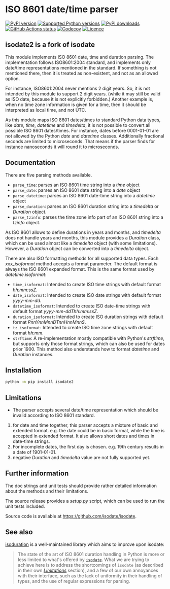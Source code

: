 # ISO 8601 date/time parser

[![PyPI version](https://img.shields.io/pypi/v/isodate2.svg?logo=pypi&logoColor=FFE873)](https://pypi.org/project/isodate2)
[![Supported Python versions](https://img.shields.io/pypi/pyversions/isodate2.svg?logo=python&logoColor=FFE873)](https://pypi.org/project/isodate2)
[![PyPI downloads](https://img.shields.io/pypi/dm/isodate2.svg)](https://pypistats.org/packages/isodate2)
[![GitHub Actions status](https://github.com/isodate/isodate/actions/workflows/test.yml/badge.svg)](https://github.com/isodate/isodate/actions)
[![Codecov](https://codecov.io/gh/isodate/isodate/branch/main/graph/badge.svg?token=Ck33cyrNid)](https://codecov.io/gh/isodate/isodate)
[![Licence](https://img.shields.io/pypi/l/isodate2.svg)](https://pypi.org/project/isodate2/)

## isodate2 is a fork of isodate

This module implements ISO 8601 date, time and duration parsing.
The implementation follows ISO8601:2004 standard, and implements only
date/time representations mentioned in the standard. If something is not
mentioned there, then it is treated as non-existent, and not as an allowed
option.

For instance, ISO8601:2004 never mentions 2 digit years. So, it is not
intended by this module to support 2 digit years. (while it may still
be valid as ISO date, because it is not explicitly forbidden.)
Another example is, when no time zone information is given for a time,
then it should be interpreted as local time, and not UTC.

As this module maps ISO 8601 dates/times to standard Python data types, like
*date*, *time*, *datetime* and *timedelta*, it is not possible to convert
all possible ISO 8601 dates/times. For instance, dates before 0001-01-01 are
not allowed by the Python *date* and *datetime* classes. Additionally
fractional seconds are limited to microseconds. That means if the parser finds
for instance nanoseconds it will round it to microseconds.

## Documentation

There are five parsing methods available.

* `parse_time`:
     parses an ISO 8601 time string into a *time* object
* `parse_date`:
     parses an ISO 8601 date string into a *date* object
* `parse_datetime`:
     parses an ISO 8601 date-time string into a *datetime* object
* `parse_duration`:
     parses an ISO 8601 duration string into a *timedelta* or *Duration*
     object.
* `parse_tzinfo`:
     parses the time zone info part of an ISO 8601 string into a
     *tzinfo* object.

As ISO 8601 allows to define durations in years and months, and *timedelta*
does not handle years and months, this module provides a *Duration* class,
which can be used almost like a *timedelta* object (with some limitations).
However, a *Duration* object can be converted into a *timedelta* object.

There are also ISO formatting methods for all supported data types. Each
*xxx_isoformat* method accepts a format parameter. The default format is
always the ISO 8601 expanded format. This is the same format used by
*datetime.isoformat*:

* `time_isoformat`:
    Intended to create ISO time strings with default format
    *hh:mm:ssZ*.
* `date_isoformat`:
    Intended to create ISO date strings with default format
    *yyyy-mm-dd*.
* `datetime_isoformat`:
    Intended to create ISO date-time strings with default format
    *yyyy-mm-ddThh:mm:ssZ*.
* `duration_isoformat`:
    Intended to create ISO duration strings with default format
    *PnnYnnMnnDTnnHnnMnnS*.
* `tz_isoformat`:
    Intended to create ISO time zone strings with default format
    *hh:mm*.
* `strftime`:
    A re-implementation mostly compatible with Python's *strftime*, but
    supports only those format strings, which can also be used for dates
    prior 1900. This method also understands how to format *datetime* and
    *Duration* instances.

## Installation

```sh
python -m pip install isodate2
```

## Limitations

* The parser accepts several date/time representation which should be invalid
  according to ISO 8601 standard.

1. for date and time together, this parser accepts a mixture of basic and extended format.
   e.g. the date could be in basic format, while the time is accepted in extended format.
   It also allows short dates and times in date-time strings.
2. For incomplete dates, the first day is chosen. e.g. 19th century results in a date of
   1901-01-01.
3. negative *Duration* and *timedelta* value are not fully supported yet.

## Further information

The doc strings and unit tests should provide rather detailed information about
the methods and their limitations.

The source release provides a *setup.py* script,
which can be used to run the unit tests included.

Source code is available at https://github.com/isodate/isodate.

## See also

[isoduration](https://github.com/bolsote/isoduration) is a well-maintained library which
aims to improve upon isodate:

> The state of the art of ISO 8601 duration handling in Python is more or less limited
> to what's offered by [`isodate`](https://pypi.org/project/isodate/). What we are
> trying to achieve here is to address the shortcomings of `isodate` (as described in
> their own [_Limitations_](https://github.com/gweis/isodate/#limitations) section), and
> a few of our own annoyances with their interface, such as the lack of uniformity in
> their handling of types, and the use of regular expressions for parsing.
